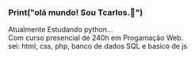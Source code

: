 ### Print("olá mundo! Sou Tcarlos.👋") 
Atualmente Estudando python...<br>
Com curso presencial de 240h em Progamação Web.<br>
sei: html, css, php, banco de dados SQL e basico de js<br>


<!--
**tcarlos11/tcarlos11** is a ✨ _special_ ✨ repository because its `README.md` (this file) appears on your GitHub profile.

Here are some ideas to get you started:

- 🔭 I’m currently working on ...
- 🌱 I’m currently learning ...
- 👯 I’m looking to collaborate on ...
- 🤔 I’m looking for help with ...
- 💬 Ask me about ...
- 📫 How to reach me: ...
- 😄 Pronouns: ...
- ⚡ Fun fact: ...
-->
